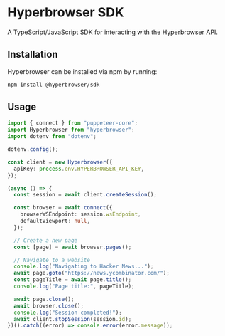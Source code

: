 # Hyperbrowser SDK

A TypeScript/JavaScript SDK for interacting with the Hyperbrowser API.

## Installation

Hyperbrowser can be installed via npm by running:

```bash
npm install @hyperbrowser/sdk
```

## Usage

```typescript
import { connect } from "puppeteer-core";
import Hyperbrowser from "hyperbrowser";
import dotenv from "dotenv";

dotenv.config();

const client = new Hyperbrowser({
  apiKey: process.env.HYPERBROWSER_API_KEY,
});

(async () => {
  const session = await client.createSession();

  const browser = await connect({
    browserWSEndpoint: session.wsEndpoint,
    defaultViewport: null,
  });

  // Create a new page
  const [page] = await browser.pages();

  // Navigate to a website
  console.log("Navigating to Hacker News...");
  await page.goto("https://news.ycombinator.com/");
  const pageTitle = await page.title();
  console.log("Page title:", pageTitle);

  await page.close();
  await browser.close();
  console.log("Session completed!");
  await client.stopSession(session.id);
})().catch((error) => console.error(error.message));
```
